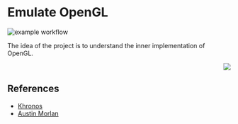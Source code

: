 # Emulate OpenGL

![example workflow](https://github.com/ahmedhussein89/EmulateOpenGL/actions/workflows/linux.yml/badge.svg)

The idea of the project is to understand the inner implementation of OpenGL.

<div style="text-align: right">
<image src=https://www.khronos.org/opengl/wiki_opengl/images/RenderingPipeline.png>
</div>

## References

- [Khronos](https://www.khronos.org/opengl)
- [Austin Morlan](https://austinmorlan.com/posts/drawing_a_triangle/)
